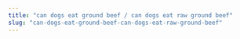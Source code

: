```yaml
---
title: "can dogs eat ground beef / can dogs eat raw ground beef"
slug: "can-dogs-eat-ground-beef-can-dogs-eat-raw-ground-beef"
---
```


